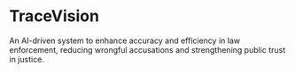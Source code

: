 # TraceVision
 An AI-driven system to enhance accuracy and efficiency in law enforcement, reducing wrongful accusations and strengthening public trust in justice.
